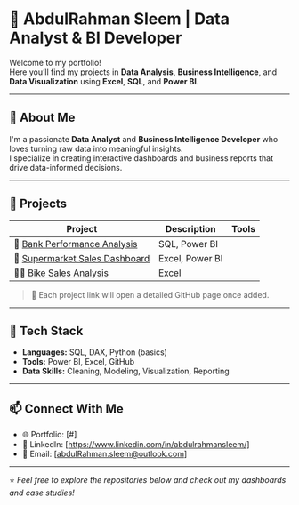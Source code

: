 # 👋 AbdulRahman Sleem | Data Analyst & BI Developer  

Welcome to my portfolio!  
Here you’ll find my projects in **Data Analysis**, **Business Intelligence**, and **Data Visualization** using **Excel**, **SQL**, and **Power BI**.

---

## 🧠 About Me
I'm a passionate **Data Analyst** and **Business Intelligence Developer** who loves turning raw data into meaningful insights.  
I specialize in creating interactive dashboards and business reports that drive data-informed decisions.

---

## 🚀 Projects

| Project | Description | Tools |
|----------|--------------|--------|
| 🏦 [Bank Performance Analysis](#) | SQL, Power BI |
| 🛒 [Supermarket Sales Dashboard](#) | Excel, Power BI |
| 🚴‍♂️ [Bike Sales Analysis](#) | Excel |


> 🔗 Each project link will open a detailed GitHub page once added.

---

## 🧰 Tech Stack
- **Languages:** SQL, DAX, Python (basics)
- **Tools:** Power BI, Excel, GitHub
- **Data Skills:** Cleaning, Modeling, Visualization, Reporting

---

## 📫 Connect With Me
- 🌐 Portfolio: [#]
- 💼 LinkedIn: [https://www.linkedin.com/in/abdulrahmansleem/]
- 📧 Email: [abdulRahman.sleem@outlook.com]

---

⭐ *Feel free to explore the repositories below and check out my dashboards and case studies!*
